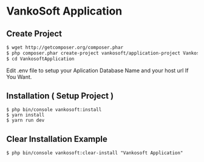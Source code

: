 # VankoSoft Application

Create Project
---------------

```bash
$ wget http://getcomposer.org/composer.phar
$ php composer.phar create-project vankosoft/application-project VankosoftApplication
$ cd VankosoftApplication
```
Edit .env file to setup your Aplication Database Name and your host url If You Want.


Installation ( Setup Project )
-------------------------------
```
$ php bin/console vankosoft:install
$ yarn install
$ yarn run dev
```

Clear Installation Example
---------------------------
```
$ php bin/console vankosoft:clear-install "Vankosoft Application"
```

